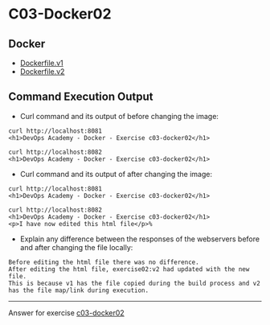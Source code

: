 # C03-Docker02

## Docker 
- [Dockerfile.v1](Dockerfile.v1)
- [Dockerfile.v2](Dockerfile.v2)

## Command Execution Output
- Curl command and its output of before changing the image:
```
curl http://localhost:8081
<h1>DevOps Academy - Docker - Exercise c03-docker02</h1>

curl http://localhost:8082
<h1>DevOps Academy - Docker - Exercise c03-docker02</h1>
```

- Curl command and its output of after changing the image:
```
curl http://localhost:8081
<h1>DevOps Academy - Docker - Exercise c03-docker02</h1>

curl http://localhost:8082
<h1>DevOps Academy - Docker - Exercise c03-docker02</h1>
<p>I have now edited this html file</p>%  
```

- Explain any difference between the responses of the webservers before and after changing the file locally:
```
Before editing the html file there was no difference.
After editing the html file, exercise02:v2 had updated with the new file.
This is because v1 has the file copied during the build process and v2 has the file map/link during execution.
```

***
Answer for exercise [c03-docker02](https://github.com/devopsacademyau/academy/blob/af3225a3436f263164e8daebc6bbd1ef3122b900/classes/03class/exercises/c03-docker02/README.md)